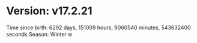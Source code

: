 # Version: v17.2.21
Time since birth: 6292 days, 151009 hours, 9060540 minutes, 543632400 seconds
Season: Winter ❄️
